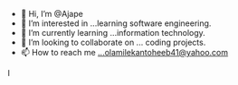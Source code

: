- 👋 Hi, I’m @Ajape
- 👀 I’m interested in ...learning software engineering.
- 🌱 I’m currently learning ...information technology.
- 💞️ I’m looking to collaborate on ... coding projects.
- 📫 How to reach me ...olamilekantoheeb41@yahoo.com

<!---
Ajape/Ajape is a ✨ special ✨ repository because its `README.md` (this file) appears on your GitHub profile.
You can click the Preview link to take a look at your changes.
--->
I
